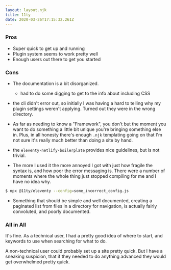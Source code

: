 ```yaml
---
layout: layout.njk
title: 11ty
date: 2020-03-26T17:15:32.261Z
---
```


### Pros

- Super quick to get up and running
- Plugin system seems to work pretty well
- Enough users out there to get you started

### Cons

- The documentation is a bit disorganized.

  - had to do some digging to get to the info about including CSS

- the cli didn't error out, so initially I was having a hard to telling why my plugin settings weren't applying. Turned out they were in the wrong directory.


- As far as needing to know a "Framework", you don't but the moment you want to do something a little bit unique you're bringing something else in. Plus, in all honesty there's enough `.njk` templating going on that I'm not sure it's really much better than doing a site by hand.

- the `eleventy-netlify-boilerplate` provides nice guidelines, but is not trivial.

- The more I used it the more annoyed I got with just how fragile the syntax is, and how poor the error messaging is. There were a number of moments where the whole thing just stopped compiling for me and I have no idea why.

```bash
$ npx @11ty/eleventy --config=some_incorrect_config.js
```

- Something that should be simple and well documented, creating a paginated list from files in a directory for navigation, is actually fairly convoluted, and poorly documented.

### All in All

It's fine. As a technical user, I had a pretty good idea of where to start, and keywords to use when searching for what to do.

A non-technical user could probably set up a site pretty quick.
But I have a sneaking suspicion, that if they needed to do anything advanced they would get overwhelmed pretty quick.
